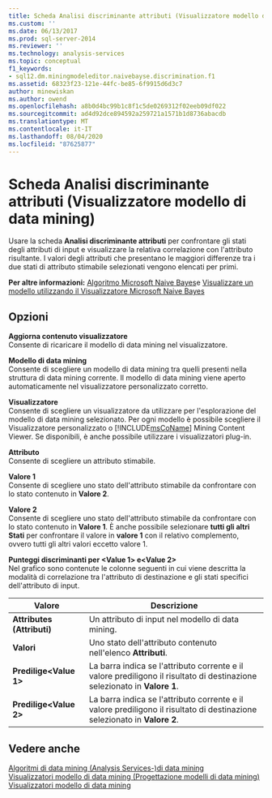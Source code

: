 ```yaml
---
title: Scheda Analisi discriminante attributi (Visualizzatore modello di data mining) | Microsoft Docs
ms.custom: ''
ms.date: 06/13/2017
ms.prod: sql-server-2014
ms.reviewer: ''
ms.technology: analysis-services
ms.topic: conceptual
f1_keywords:
- sql12.dm.miningmodeleditor.naivebayse.discrimination.f1
ms.assetid: 68323f23-121e-44fc-be85-6f9915d6d3c7
author: minewiskan
ms.author: owend
ms.openlocfilehash: a8b0d4bc99b1c8f1c5de0269312f02eeb09df022
ms.sourcegitcommit: ad4d92dce894592a259721a1571b1d8736abacdb
ms.translationtype: MT
ms.contentlocale: it-IT
ms.lasthandoff: 08/04/2020
ms.locfileid: "87625877"
---
```

# <a name="attribute-discrimination-tab-mining-model-viewer"></a>Scheda Analisi discriminante attributi (Visualizzatore modello di data mining)
  Usare la scheda **Analisi discriminante attributi** per confrontare gli stati degli attributi di input e visualizzare la relativa correlazione con l'attributo risultante. I valori degli attributi che presentano le maggiori differenze tra i due stati di attributo stimabile selezionati vengono elencati per primi.  
  
 **Per altre informazioni:** [Algoritmo Microsoft Naive Bayes](data-mining/microsoft-naive-bayes-algorithm.md)e [Visualizzare un modello utilizzando il Visualizzatore Microsoft Naive Bayes](data-mining/browse-a-model-using-the-microsoft-naive-bayes-viewer.md)  
  
## <a name="options"></a>Opzioni  
 **Aggiorna contenuto visualizzatore**  
 Consente di ricaricare il modello di data mining nel visualizzatore.  
  
 **Modello di data mining**  
 Consente di scegliere un modello di data mining tra quelli presenti nella struttura di data mining corrente. Il modello di data mining viene aperto automaticamente nel visualizzatore personalizzato corretto.  
  
 **Visualizzatore**  
 Consente di scegliere un visualizzatore da utilizzare per l'esplorazione del modello di data mining selezionato. Per ogni modello è possibile scegliere il Visualizzatore personalizzato o [!INCLUDE[msCoName](../includes/msconame-md.md)] Mining Content Viewer. Se disponibili, è anche possibile utilizzare i visualizzatori plug-in.  
  
 **Attributo**  
 Consente di scegliere un attributo stimabile.  
  
 **Valore 1**  
 Consente di scegliere uno stato dell'attributo stimabile da confrontare con lo stato contenuto in **Valore 2**.  
  
 **Valore 2**  
 Consente di scegliere uno stato dell'attributo stimabile da confrontare con lo stato contenuto in **Valore 1**. È anche possibile selezionare **tutti gli altri Stati** per confrontare il valore in **valore 1** con il relativo complemento, ovvero tutti gli altri valori eccetto valore 1.  
  
 **Punteggi discriminanti per \<Value 1> e\<Value 2>**  
 Nel grafico sono contenute le colonne seguenti in cui viene descritta la modalità di correlazione tra l'attributo di destinazione e gli stati specifici dell'attributo di input.  
  
|Valore|Descrizione|  
|-----------|-----------------|  
|**Attributes (Attributi)**|Un attributo di input nel modello di data mining.|  
|**Valori**|Uno stato dell'attributo contenuto nell'elenco **Attributi**.|  
|**Predilige\<Value 1>**|La barra indica se l'attributo corrente e il valore prediligono il risultato di destinazione selezionato in **Valore 1**.|  
|**Predilige\<Value 2>**|La barra indica se l'attributo corrente e il valore prediligono il risultato di destinazione selezionato in **Valore 2**.|  
  
## <a name="see-also"></a>Vedere anche  
 [Algoritmi di data mining &#40;Analysis Services-&#41;di data mining](data-mining/data-mining-algorithms-analysis-services-data-mining.md)   
 [Visualizzatori modello di data mining &#40;Progettazione modelli di data mining&#41;](mining-model-viewers-data-mining-model-designer.md)   
 [Visualizzatori modello di data mining](data-mining/data-mining-model-viewers.md)  
  
  
